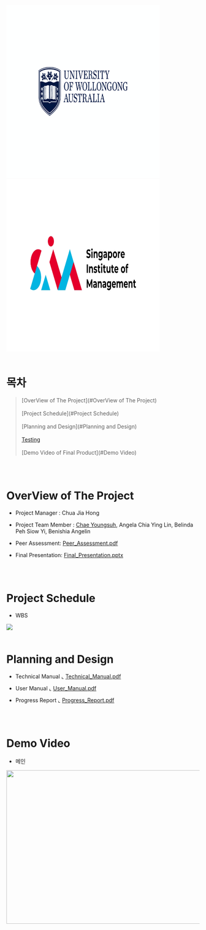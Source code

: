 <div>
  <img src="https://github.com/anica0206/Contactless-Hotel-Check-In-System/blob/main/doc/uow_logo.png"  width="400" height="450"/>
  <img src="https://github.com/anica0206/Contactless-Hotel-Check-In-System/blob/main/doc/sim_logo.jpg"  width="400" height="450"/>
</div>
                                            
<br>

# 목차


>[OverView of The Project](#OverView of The Project)\
><br>
>[Project Schedule](#Project Schedule)\
><br>
>[Planning and Design](#Planning and Design)\
><br>
>[Testing](#Testing)\
><br>
>[Demo Video of Final Product](#Demo Video)
><br>


<br>
<br>

# OverView of The Project

- Project Manager : Chua Jia Hong
- Project Team Member : [Chae Youngsuh](https://github.com/anica0206), Angela Chia Ying Lin, Belinda Peh Siow Yi, Benishia Angelin

- Peer Assessment: [Peer_Assessment.pdf](https://github.com/anica0206/Contactless-Hotel-Check-In-System/blob/main/doc/Peer%20Assessment.pdf)
- Final Presentation: [Final_Presentation.pptx](https://github.com/anica0206/Contactless-Hotel-Check-In-System/blob/main/doc/Final%20Presentation.pptx)

<br>
<br>


# Project Schedule

* WBS
<img src="https://github.com/hykim-king/PREFECT/blob/main/doc/WBS.png" height="200"/>  
<br>
<br>


# Planning and Design

* Technical Manual
⌞ [Technical_Manual.pdf](https://github.com/anica0206/Contactless-Hotel-Check-In-System/blob/main/doc/Technical%20Manual.pdf)

* User Manual 
⌞ [User_Manual.pdf](https://github.com/anica0206/Contactless-Hotel-Check-In-System/blob/main/doc/User%20Manual.pdf)

* Progress Report
⌞ [Progress_Report.pdf](https://github.com/anica0206/Contactless-Hotel-Check-In-System/blob/main/doc/Progress%20Report.pdf)

<br>
<br>

# Demo Video
* 메인
<img src="https://github.com/hykim-king/PREFECT/blob/main/doc/main.gif"  width="800" height="400"/>



</details>
  

